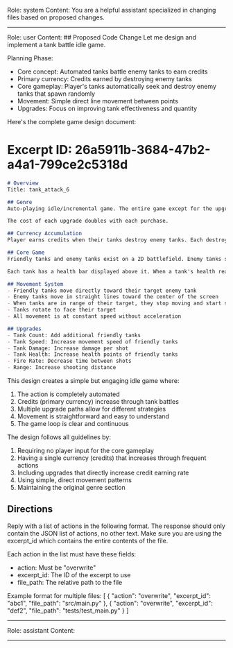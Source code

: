 Role: system
Content: You are a helpful assistant specialized in changing files based on proposed changes.
__________________
Role: user
Content: ## Proposed Code Change
Let me design and implement a tank battle idle game.

Planning Phase:
- Core concept: Automated tanks battle enemy tanks to earn credits
- Primary currency: Credits earned by destroying enemy tanks
- Core gameplay: Player's tanks automatically seek and destroy enemy tanks that spawn randomly
- Movement: Simple direct line movement between points
- Upgrades: Focus on improving tank effectiveness and quantity

Here's the complete game design document:

# Excerpt ID: 26a5911b-3684-47b2-a4a1-799ce2c5318d
```markdown docs/overview.md
# Overview
Title: tank_attack_6

## Genre
Auto-playing idle/incremental game. The entire game except for the upgrades is fully automated. The player will earn more of the primary currency over time

The cost of each upgrade doubles with each purchase.

## Currency Accumulation
Player earns credits when their tanks destroy enemy tanks. Each destroyed enemy tank awards a fixed amount of credits.

## Core Game
Friendly tanks and enemy tanks exist on a 2D battlefield. Enemy tanks spawn randomly at the edges of the screen. Friendly tanks automatically target and shoot at the nearest enemy tank. When an enemy tank is destroyed, credits are awarded and a new enemy tank spawns after a short delay.

Each tank has a health bar displayed above it. When a tank's health reaches zero, it is destroyed.

## Movement System
- Friendly tanks move directly toward their target enemy tank
- Enemy tanks move in straight lines toward the center of the screen
- When tanks are in range of their target, they stop moving and start shooting
- Tanks rotate to face their target
- All movement is at constant speed without acceleration

## Upgrades
- Tank Count: Add additional friendly tanks
- Tank Speed: Increase movement speed of friendly tanks
- Tank Damage: Increase damage per shot
- Tank Health: Increase health points of friendly tanks
- Fire Rate: Decrease time between shots
- Range: Increase shooting distance
```

This design creates a simple but engaging idle game where:
1. The action is completely automated
2. Credits (primary currency) increase through tank battles
3. Multiple upgrade paths allow for different strategies
4. Movement is straightforward and easy to understand
5. The game loop is clear and continuous

The design follows all guidelines by:
1. Requiring no player input for the core gameplay
2. Having a single currency (credits) that increases through frequent actions
3. Including upgrades that directly increase credit earning rate
4. Using simple, direct movement patterns
5. Maintaining the original genre section

## Directions
Reply with a list of actions in the following format. The response should only contain the JSON list of actions, no other text.
Make sure you are using the excerpt_id which contains the entire contents of the file.

Each action in the list must have these fields:
- action: Must be "overwrite"
- excerpt_id: The ID of the excerpt to use
- file_path: The relative path to the file

Example format for multiple files:
[
    {
        "action": "overwrite",
        "excerpt_id": "abc1",
        "file_path": "src/main.py"
    },
    {
        "action": "overwrite",
        "excerpt_id": "def2",
        "file_path": "tests/test_main.py"
    }
]
__________________
Role: assistant
Content: 
__________________
